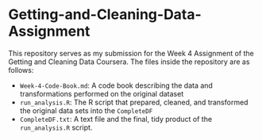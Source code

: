 # Getting-and-Cleaning-Data-Assignment
This repository serves as my submission for the Week 4 Assignment of the Getting and Cleaning Data Coursera. The files inside the repository are as follows:

- `Week-4-Code-Book.md`: A code book describing the data and transformations performed on the original dataset
- `run_analysis.R`: The R script that prepared, cleaned, and transformed the original data sets into the `CompleteDF`
- `CompleteDF.txt`: A text file and the final, tidy product of the `run_analysis.R` script.
